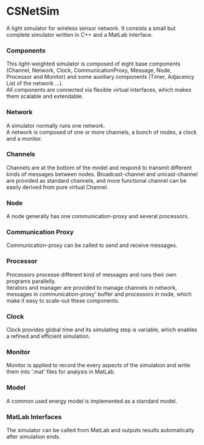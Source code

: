 CSNetSim
========

A light simulator for wireless sensor network. It consists a small but complete simulator written in C++ and a MatLab interface.  
### Components  
This light-weighted simulator is composed of eight base components (Channel, Network, Clock, CommunicationProxy, Message, Node, Processor and Monitor) and some auxiliary components (Timer, Adjacency List of the network ...).  
All components are connected via flexible virtual interfaces, which makes them scalable and extendable.  
### Network
A simulator normally runs one network.  
A network is composed of one or more channels, a bunch of nodes, a clock and a monitor.  
### Channels  
Channels are at the bottom of the model and respond to transmit different kinds of messages between nodes. Broadcast-channel and unicast-channel are provided as standard channels, and more functional channel can be easily derived from pure virtual Channel. 
### Node  
A node generally has one communication-proxy and several processors.  
### Communication Proxy
Communication-proxy can be called to send and receive messages.  
### Processor
Processors processe different kind of messages and runs their own programs parallelly.   
Iterators and manager are provided to manage channels in network, messages in communication-proxy' buffer and processors in node, which make it easy to scale-out these components.  
### Clock  
Clock provides global time and its simulating step is variable, which enables a refined and efficient simulation.  
### Monitor  
Monitor is applied to record the every aspects of the simulation and write them into '.mat' files for analysis in MatLab.  
### Model   
A common used energy model is implemented as a standard model.  
### MatLab Interfaces   
The simulator can be called from MatLab and outputs results automatically after simulation ends.  
